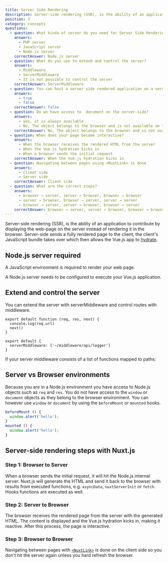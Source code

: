 ```yaml
---
title: Server Side Rendering
description: Server-side rendering (SSR), is the ability of an application to contribute by displaying the web-page on the server instead of rendering it in the browser.
position: 3
category: concepts
questions:
  - question: What kinda of server do you need for Server Side Rendering?
    answers:
      - PHP server
      - JavaScript server
      - Node.js server
    correctAnswer: Node.js server
  - question: What do you use to extend and control the server?
    answers:
      - Middleware
      - ServerMiddleware
      - It is not possible to control the server
    correctAnswer: ServerMiddleware
  - question: You can host a server side rendered application on a serverless hosting provider
    answers:
      - true
      - false
    correctAnswer: false
  - question: Do we have access to  document on the server-side?
    answers:
      - yes, it is always available
      - No, The object belongs to the browser and is not available on the server
    correctAnswer: No, The object belongs to the browser and is not available on the server
  - question: When does your page become interactive?
    answers:
      - When the browser receives the rendered HTML from the server
      - When the Vue.js hydration kicks in
      - When a browser sends the initial request
    correctAnswer: When the Vue.js hydration kicks in
  - question: Navigating between pages using <NuxtLink> is done
    answers:
      - Client side
      - Server side
    correctAnswer: Client side
  - question: What are the correct steps?
    answers:
      - browser → server, server → browser, browser → browser
      - server → browser, browser → server, server → server
      - browser → server, server → browser, browser → server
    correctAnswer: browser → server, server → browser, browser → browser
---
```


Server-side rendering (SSR), is the ability of an application to contribute by displaying the web-page on the server instead of rendering it in the browser. Server-side sends a fully rendered page to the client; the client's JavaScript bundle takes over which then allows the Vue.js app to [hydrate](https://ssr.vuejs.org/guide/hydration.html).

## Node.js server required

A JavaScript environment is required to render your web page.

A Node.js server needs to be configured to execute your Vue.js application.

## Extend and control the server

You can extend the server with serverMiddleware and control routes with middleware.

```js{}[middleware/api/logger.js]
export default function (req, res, next) {
  console.log(req.url)
  next()
}
```

```js{}[nuxt.config.js]
export default {
  serverMiddleware: ['~/middleware/api/logger']
}
```

If your server middleware consists of a list of functions mapped to paths:

## Server vs Browser environments

Because you are in a Node.js environment you have access to Node.js objects such as `req` and `res`. You do not have access to the `window` or `document` objects as they belong to the browser environment. You can however use `window` or `document` by using the `beforeMount` or `mounted` hooks.

```js
beforeMount () {
  window.alert('hello');
}
mounted () {
  window.alert('hello');
}
```

## Server-side rendering steps with Nuxt.js

### Step 1: Browser to Server

When a browser sends the initial request, it will hit the Node.js internal server. Nuxt.js will generate the HTML and send it back to the browser with results from executed functions, e.g. `asyncData`, `nuxtServerInit` or `fetch`. Hooks functions are executed as well.

### Step 2: Server to Browser

The browser receives the rendered page from the server with the generated HTML. The content is displayed and the Vue.js hydration kicks in, making it reactive. After this process, the page is interactive.

### Step 3: Browser to Browser

Navigating between pages with [`<NuxtLink>`](/docs/2.x/features/nuxt-components#the-nuxtlink-component) is done on the client side so you don't hit the server again unless you hard refresh the browser.

<quiz :questions="questions"></quiz>
